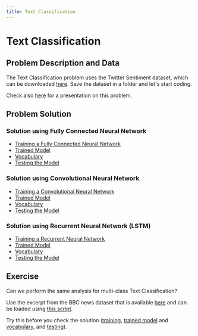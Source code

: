 ```yaml
---
title: Text Classification
---
```


# Text Classification

## Problem Description and Data

The Text Classification problem uses the Twitter Sentiment dataset, which can be downloaded
<a target="_blank" href="{{site.dataurl}}/TextClassification/15000tweets.csv">here</a>.
Save the dataset in a folder and let's start coding.

Check also <a target="_blank" href="{{site.baseurl}}/presentations/TextClassification.pdf">here</a>
for a presentation on this problem.

## Problem Solution

### Solution using Fully Connected Neural Network

- <a target="_blank" href="{{site.dataurl}}/TextClassification/training.py">Training a Fully Connected Neural Network</a>
- <a target="_blank" href="{{site.dataurl}}/TextClassification/model.h5">Trained Model</a>
- <a target="_blank" href="{{site.dataurl}}/TextClassification/dictionary.json">Vocabulary</a>
- <a target="_blank" href="{{site.dataurl}}/TextClassification/testing.py">Testing the Model</a>

### Solution using Convolutional Neural Network

- <a target="_blank" href="{{site.dataurl}}/TextClassification/training_cnn.py">Training a Convolutional Neural Network</a>
- <a target="_blank" href="{{site.dataurl}}/TextClassification/cnn_model.h5">Trained Model</a>
- <a target="_blank" href="{{site.dataurl}}/TextClassification/dictionary.json">Vocabulary</a>
- <a target="_blank" href="{{site.dataurl}}/TextClassification/testing_cnn_lstm.py">Testing the Model</a>

### Solution using Recurrent Neural Network (LSTM)

- <a target="_blank" href="{{site.dataurl}}/TextClassification/training.py">Training a Recurrent Neural Network</a>
- <a target="_blank" href="{{site.dataurl}}/TextClassification/lstm_model.h5">Trained Model</a>
- <a target="_blank" href="{{site.dataurl}}/TextClassification/dictionary.json">Vocabulary</a>
- <a target="_blank" href="{{site.dataurl}}/TextClassification/testing_cnn_lstm.py">Testing the Model</a>

## Exercise
Can we perform the same analysis for multi-class Text Classification?

Use the excerpt from the BBC news dataset that is available
<a target="_blank" href="{{site.dataurl}}/TextClassificationMultiClass/bbc.zip">here</a>
and can be loaded using <a target="_blank" href="{{site.dataurl}}/TextClassificationMultiClass/dataload.py">this script</a>.

Try this before you check the solution
(<a target="_blank" href="{{site.dataurl}}/TextClassificationMultiClass/training.py">training</a>,
<a target="_blank" href="{{site.dataurl}}/TextClassificationMultiClass/model.h5">trained model</a> and
<a target="_blank" href="{{site.dataurl}}/TextClassificationMultiClass/dictionary.json">vocabulary</a>, and
<a target="_blank" href="{{site.dataurl}}/TextClassificationMultiClass/testing.py">testing</a>).

